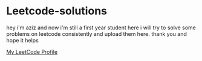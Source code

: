 # Leetcode-solutions

hey i'm aziz and now i'm still a first year student here i will try to solve some problems on leetcode consistently and upload them here. thank you and hope it helps 

[My LeetCode Profile](https://leetcode.com/u/AzizAdiPramana)
